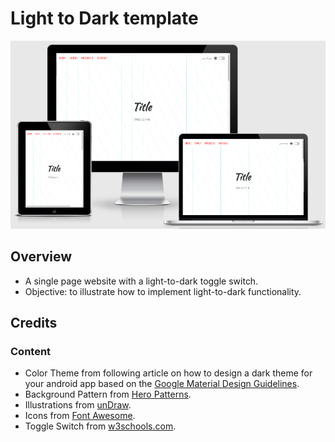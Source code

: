 # Light to Dark template

![Screenshot](img/screenshot.PNG)

## Overview

- A single page website with a light-to-dark toggle switch. 
- Objective: to illustrate how to implement light-to-dark functionality. 

## Credits

### Content

- Color Theme from following article on how to design a dark theme for your android app based on the [Google Material Design Guidelines](https://blog.prototypr.io/how-to-design-a-dark-theme-for-your-android-app-3daeb264637).
- Background Pattern from [Hero Patterns](https://www.heropatterns.com/).
- Illustrations from [unDraw](https://undraw.co/illustrations).
- Icons from [Font Awesome](https://fontawesome.com/).
- Toggle Switch from [w3schools.com](https://www.w3schools.com/howto/howto_css_switch.asp).
